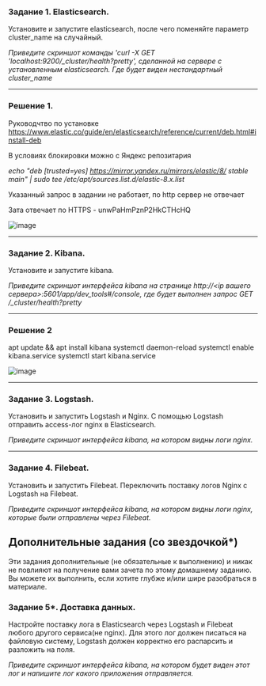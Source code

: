 ### Задание 1. Elasticsearch. 

Установите и запустите elasticsearch, после чего поменяйте параметр cluster_name на случайный. 

*Приведите скриншот команды 'curl -X GET 'localhost:9200/_cluster/health?pretty', сделанной на сервере с установленным elasticsearch. Где будет виден нестандартный cluster_name*

---
### Решение 1.

Руководчтво по установке https://www.elastic.co/guide/en/elasticsearch/reference/current/deb.html#install-deb

В условиях блокировки можно с Яндекс репозитария

*echo "deb [trusted=yes] https://mirror.yandex.ru/mirrors/elastic/8/ stable main" | sudo tee /etc/apt/sources.list.d/elastic-8.x.list*

Указанный запрос в задании не работает, по http сервер не отвечает

Зата отвечает по HTTPS - unwPaHmPznP2HkCTHcHQ

![image](https://user-images.githubusercontent.com/103321705/179233203-bcf7b705-b19b-4521-a0ae-7a25f7ab42ff.png)


---

### Задание 2. Kibana.

Установите и запустите kibana.

*Приведите скриншот интерфейса kibana на странице http://<ip вашего сервера>:5601/app/dev_tools#/console, где будет выполнен запрос GET /_cluster/health?pretty*

---
### Решение 2

apt update && apt install kibana
systemctl daemon-reload
systemctl enable kibana.service
systemctl start kibana.service

![image](https://user-images.githubusercontent.com/103321705/179370773-d3e87ee8-e65e-4092-85bc-0ee7fdc29e9c.png)

---
### Задание 3. Logstash.

Установить и запустить Logstash и Nginx. С помощью Logstash отправить access-лог nginx в Elasticsearch. 

*Приведите скриншот интерфейса kibana, на котором видны логи nginx.*

---

### Задание 4. Filebeat. 

Установить и запустить Filebeat. Переключить поставку логов Nginx с Logstash на Filebeat. 

*Приведите скриншот интерфейса kibana, на котором видны логи nginx, которые были отправлены через Filebeat.*


## Дополнительные задания (со звездочкой*)
Эти задания дополнительные (не обязательные к выполнению) и никак не повлияют на получение вами зачета по этому домашнему заданию. Вы можете их выполнить, если хотите глубже и/или шире разобраться в материале.

### Задание 5*. Доставка данных. 

Настройте поставку лога в Elasticsearch через Logstash и Filebeat любого другого сервиса(не nginx). 
Для этого лог должен писаться на файловую систему, Logstash должен корректно его распарсить и разложить на поля. 

*Приведите скриншот интерфейса kibana, на котором будет виден этот лог и напишите лог какого приложения отправляется.*
